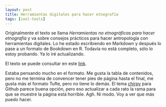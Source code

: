```yaml
---
layout: post
title: Herramientas digitales para hacer etnografía
tags: [cool-tools]
---
```


Originalmente el texto se llama _Herramientas no etnográficas para hacer etnografía_ y va sobre consejos prácticos para hacer antropología con herramientas digitales. Lo he estado escribiendo en Markdown y después lo pase a un formato de Bookdown en R. Todavía no está completo, sólo lo estoy probando. Ya lo iré actualizando.

El texto se puede consultar en este [link](https://carloslucmat.github.io/herramientas-etno/).

Estaba pensando mucho en el formato. Me gusta la tabla de contenidos, pero no me termina de convencer tener pies de página hasta el final, me gusta más el formato Tufte, pero no tiene lo demás. El tema [chirpy](https://github.com/cotes2020/jekyll-theme-chirpy) para Github parece buena opción, pero eso actualizar a cada rato la rama para que se muestre la página está horrible. Agh. Ni modo. Voy a ver que más puedo hacer.

